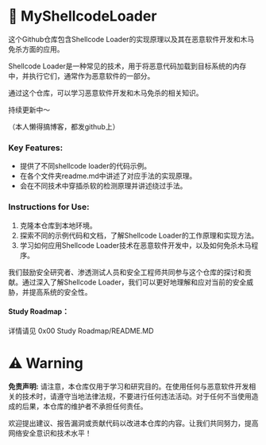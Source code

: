 # 👺 MyShellcodeLoader
这个Github仓库包含Shellcode Loader的实现原理以及其在恶意软件开发和木马免杀方面的应用。

Shellcode Loader是一种常见的技术，用于将恶意代码加载到目标系统的内存中，并执行它们，通常作为恶意软件的一部分。

通过这个仓库，可以学习恶意软件开发和木马免杀的相关知识。

持续更新中～

（本人懒得搞博客，都发github上）



### **Key Features:**

- 提供了不同shellcode loader的代码示例。
- 在各个文件夹readme.md中讲述了对应手法的实现原理。
- 会在不同技术中穿插杀软的检测原理并讲述绕过手法。



### Instructions for Use:

1. 克隆本仓库到本地环境。
2. 探索不同的示例代码和文档，了解Shellcode Loader的工作原理和实现方法。
3. 学习如何应用Shellcode Loader技术在恶意软件开发中，以及如何免杀木马程序。

我们鼓励安全研究者、渗透测试人员和安全工程师共同参与这个仓库的探讨和贡献。通过深入了解Shellcode Loader，我们可以更好地理解和应对当前的安全威胁，并提高系统的安全性。



#### Study Roadmap：

详情请见 0x00 Study Roadmap/README.MD



# ⚠️ Warning

**免责声明:** 请注意，本仓库仅用于学习和研究目的。在使用任何与恶意软件开发相关的技术时，请遵守当地法律法规，不要进行任何违法活动。对于任何不当使用造成的后果，本仓库的维护者不承担任何责任。

欢迎提出建议、报告漏洞或贡献代码以改进本仓库的内容。让我们共同努力，提高网络安全意识和技术水平！





